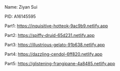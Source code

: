 Name: Ziyan Sui

PID: A16145595

Part1: <https://inquisitive-hotteok-9ac9b9.netlify.app>

Part2: <https://spiffy-druid-65d231.netlify.app>

Part3: <https://illustrious-gelato-91b638.netlify.app>

Part4: <https://dazzling-cendol-6ff820.netlify.app>

Part5: <https://glistening-frangipane-4a8485.netlify.app>
